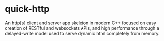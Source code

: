 # quick-http
An http[s] client and server app skeleton in modern C++ focused on easy creation of RESTful and websockets APIs, and high performance through a delayed-write model used to serve dynamic html completely from memory.
